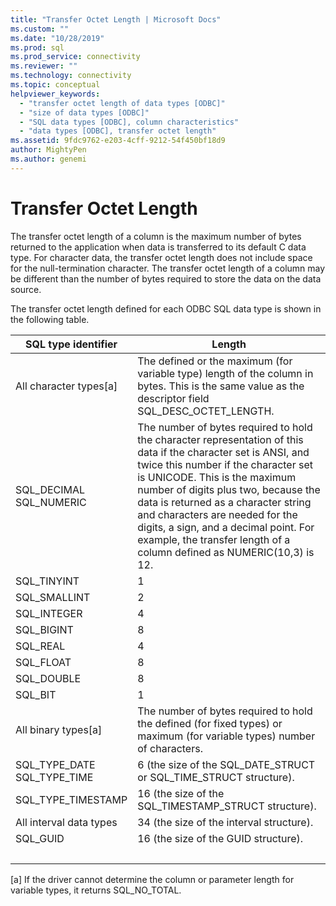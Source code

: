 ```yaml
---
title: "Transfer Octet Length | Microsoft Docs"
ms.custom: ""
ms.date: "10/28/2019"
ms.prod: sql
ms.prod_service: connectivity
ms.reviewer: ""
ms.technology: connectivity
ms.topic: conceptual
helpviewer_keywords: 
  - "transfer octet length of data types [ODBC]"
  - "size of data types [ODBC]"
  - "SQL data types [ODBC], column characteristics"
  - "data types [ODBC], transfer octet length"
ms.assetid: 9fdc9762-e203-4cff-9212-54f450bf18d9
author: MightyPen
ms.author: genemi
---
```

# Transfer Octet Length
The transfer octet length of a column is the maximum number of bytes returned to the application when data is transferred to its default C data type. For character data, the transfer octet length does not include space for the null-termination character. The transfer octet length of a column may be different than the number of bytes required to store the data on the data source.  
  
 The transfer octet length defined for each ODBC SQL data type is shown in the following table.  
  
|SQL type identifier|Length|  
|-------------------------|------------|  
|All character types[a]|The defined or the maximum (for variable type) length of the column in bytes. This is the same value as the descriptor field SQL_DESC_OCTET_LENGTH.|  
|SQL_DECIMAL<br />SQL_NUMERIC|The number of bytes required to hold the character representation of this data if the character set is ANSI, and twice this number if the character set is UNICODE. This is the maximum number of digits plus two, because the data is returned as a character string and characters are needed for the digits, a sign, and a decimal point. For example, the transfer length of a column defined as NUMERIC(10,3) is 12.|  
|SQL_TINYINT|1|  
|SQL_SMALLINT|2|  
|SQL_INTEGER|4|  
|SQL_BIGINT| 8 |  
|SQL_REAL|4|  
|SQL_FLOAT|8|  
|SQL_DOUBLE|8|  
|SQL_BIT|1|  
|All binary types[a]|The number of bytes required to hold the defined (for fixed types) or maximum (for variable types) number of characters.|  
|SQL_TYPE_DATE<br />SQL_TYPE_TIME|6 (the size of the SQL_DATE_STRUCT or SQL_TIME_STRUCT structure).|  
|SQL_TYPE_TIMESTAMP|16 (the size of the SQL_TIMESTAMP_STRUCT structure).|  
|All interval data types|34 (the size of the interval structure).|  
|SQL_GUID|16 (the size of the GUID structure).|  
| &nbsp; | &nbsp; |

 [a]   If the driver cannot determine the column or parameter length for variable types, it returns SQL_NO_TOTAL.
